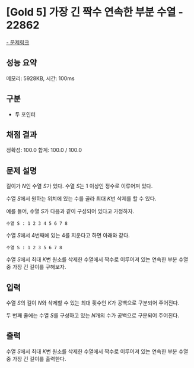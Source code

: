 # [Gold 5] 가장 긴 짝수 연속한 부분 수열 - 22862

<a href="https://www.acmicpc.net/problem/22862">- 문제링크</a>

## 성능 요약

메모리: 5928KB, 시간: 100ms

## 구분

- 두 포인터

## 채점 결과

정확성: 100.0
합계: 100.0 / 100.0

## 문제 설명

길이가 $N$인 수열 $S$가 있다. 수열 $S$는 1 이상인 정수로 이루어져 있다.

수열 $S$에서 원하는 위치에 있는 수를 골라 최대 $K$번 삭제를 할 수 있다.

예를 들어, 수열 $S$가 다음과 같이 구성되어 있다고 가정하자.

```
수열 S : 1 2 3 4 5 6 7 8
```
수열 $S$에서 4번째에 있는 4를 지운다고 하면 아래와 같다.

```
수열 S : 1 2 3 5 6 7 8 
```

수열 $S$에서 최대 $K$번 원소를 삭제한 수열에서 짝수로 이루어져 있는 연속한 부분 수열 중 가장 긴 길이를 구해보자.

## 입력

수열 $S$의 길이 $N$와 삭제할 수 있는 최대 횟수인 $K$가 공백으로 구분되어 주어진다.

두 번째 줄에는 수열 $S$를 구성하고 있는 $N$개의 수가 공백으로 구분되어 주어진다.

## 출력

수열 $S$에서 최대 $K$번 원소를 삭제한 수열에서 짝수로 이루어져 있는 연속한 부분 수열 중 가장 긴 길이를 출력한다.


